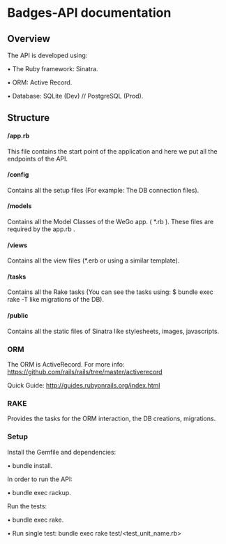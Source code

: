 # Badges-API documentation


## Overview

The API is developed using:

• The Ruby framework: Sinatra.

• ORM: Active Record.

• Database: SQLite (Dev) // PostgreSQL (Prod).

## Structure

#### /app.rb

This file contains the start point of the application and here we put all the endpoints of the API.

#### /config

Contains all the setup files (For example: The DB connection files).

#### /models

Contains all the Model Classes of the WeGo app. ( *.rb ). These files are required by the app.rb .

#### /views

Contains all the view files (*.erb or using a similar template).

#### /tasks

Contains all the Rake tasks (You can see the tasks using: $ bundle exec rake -T like migrations of the DB).

#### /public

Contains all the static files of Sinatra like stylesheets, images, javascripts.

### ORM

The ORM is ActiveRecord. For more info: https://github.com/rails/rails/tree/master/activerecord

Quick Guide: http://guides.rubyonrails.org/index.html

### RAKE

Provides the tasks for the ORM interaction, the DB creations, migrations.

### Setup

Install the Gemfile and dependencies:

• bundle install.

In order to run the API:

• bundle exec rackup.

Run the tests:

• bundle exec rake.

• Run single test: bundle exec rake test/<test_unit_name.rb>
